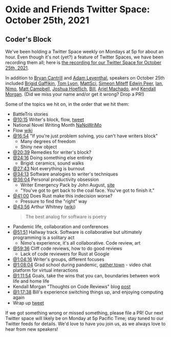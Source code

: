 # Oxide and Friends Twitter Space: October 25th, 2021

## Coder's Block

We've been holding a Twitter Space weekly on Mondays at 5p for about an hour.
Even though it's not (yet?) a feature of Twitter Spaces, we have been
recording them all; here is
[the recording for our Twitter Space for October 25th, 2021](https://youtu.be/QGs5hlH6cLk).

In addition to
[Bryan Cantrill](https://twitter.com/bcantrill) and
[Adam Leventhal](https://twitter.com/ahl),
speakers on October 25th included
[Brigid Gaffikin](https://twitter.com/bgaff),
[Tom Lyon](https://twitter.com/aka_pugs),
[MattSci](https://twitter.com/MattSci2),
[Simeon Miteff](https://twitter.com/simeonmiteff)
[Edwin Peer](https://twitter.com/EdwinPeer),
[Ian](https://twitter.com/iangrunert),
[Nimo](https://twitter.com/NimaJohari),
[Matt Campbell](https://twitter.com/mw_campbell),
[Joshua Hoeflich](https://twitter.com/hoeflich_joshua),
[Bill](https://twitter.com/billblum),
[Ariel Machado](https://twitter.com/ArielGMachado), and
[Kendall Morgan](https://twitter.com/kendallmorgan).
(Did we miss your name and/or get it wrong? Drop a PR!)

Some of the topics we hit on, in the order that we hit them:

- BattleTris stories
- [@10:15](https://youtu.be/QGs5hlH6cLk?t=615)
  Writer's block, flow, [tweet](https://twitter.com/bcantrill/status/1452671229572222979)
- National Novel Writing Month [NaNoWriMo](https://nanowrimo.org/)
- Flow [wiki](https://en.wikipedia.org/wiki/Flow_(psychology))
- [@16:54](https://youtu.be/QGs5hlH6cLk?t=1014)
  "If you're just problem solving, you can't have writers block"
  - Many degrees of freedom
  - Shiny new object
- [@20:39](https://youtu.be/QGs5hlH6cLk?t=1239) Remedies for writer's block?
- [@24:16](https://youtu.be/QGs5hlH6cLk?t=1456)
  Doing something else entirely
  - Brigid: ceramics, sound walks
- [@27:43](https://youtu.be/QGs5hlH6cLk?t=1663)
  Not everything is burnout
- [@34:13](https://youtu.be/QGs5hlH6cLk?t=2053)
  Software analogies to writer's techniques
- [@36:04](https://youtu.be/QGs5hlH6cLk?t=2164)
  Personal productivity obsession
  - Writer Emergency Pack by John August, [site](https://www.writeremergency.com/)
  - "You've got to get back to the coal face. You've got to finish it."
- [@41:00](https://youtu.be/QGs5hlH6cLk?t=2460)
  Does Rust make this indecision worse?
  - Pressure to find the "right" way
- [@43:56](https://youtu.be/QGs5hlH6cLk?t=2636)
  Arthur Whitney ([wiki](https://en.wikipedia.org/wiki/Arthur_Whitney_(computer_scientist)))
  > The best analog for software is poetry
- Pandemic life, collaboration and conferences
- [@51:51](https://youtu.be/QGs5hlH6cLk?t=3111)
  Hallway track. Software is collaborative but ultimately programming is a solitary act
  - Nimo's experience, it's all collaborative. Code review, art
- [@59:36](https://youtu.be/QGs5hlH6cLk?t=3576)
  Cliff code reviews, how to do good reviews
  - Lack of code reviewers for Rust at Google
- [@1:04:16](https://youtu.be/QGs5hlH6cLk?t=3856)
  Writer's groups, different focuses
- [@1:08:04](https://youtu.be/QGs5hlH6cLk?t=4084)
  Grad school during pandemic, [gather.town](https://www.gather.town/) -
  video chat platform for virtual interactions
- [@1:11:54](https://youtu.be/QGs5hlH6cLk?t=4314)
  Goals, take the wins that you can, boundaries between
  work life and home life
- Kendall Morgan "Thoughts on Code Reviews"
  blog [post](https://kendallmorgan.com/posts/thoughts-on-code-reviews/)
- [@1:17:38](https://youtu.be/QGs5hlH6cLk?t=4658)
  Bill's experience switching things up, and enjoying computing again
- Wrap up [tweet](https://twitter.com/ahl/status/1452842286757208069)

If we got something wrong or missed something, please file a PR!
Our next Twitter space will likely be on Monday at 5p Pacific Time; stay tuned
to our Twitter feeds for details.  We'd love to have you join us, as we
always love to hear from new speakers!


